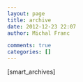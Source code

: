 ```yaml
---
layout: page
title: archive
date: 2012-12-23 22:07
author: Michal Franc

comments: true
categories: []
---
```

[smart_archives]
